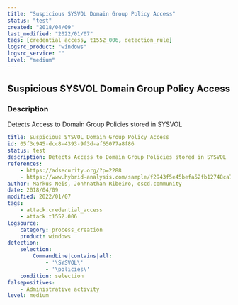 ```yaml
---
title: "Suspicious SYSVOL Domain Group Policy Access"
status: "test"
created: "2018/04/09"
last_modified: "2022/01/07"
tags: [credential_access, t1552_006, detection_rule]
logsrc_product: "windows"
logsrc_service: ""
level: "medium"
---
```


## Suspicious SYSVOL Domain Group Policy Access

### Description

Detects Access to Domain Group Policies stored in SYSVOL

```yml
title: Suspicious SYSVOL Domain Group Policy Access
id: 05f3c945-dcc8-4393-9f3d-af65077a8f86
status: test
description: Detects Access to Domain Group Policies stored in SYSVOL
references:
    - https://adsecurity.org/?p=2288
    - https://www.hybrid-analysis.com/sample/f2943f5e45befa52fb12748ca7171d30096e1d4fc3c365561497c618341299d5?environmentId=100
author: Markus Neis, Jonhnathan Ribeiro, oscd.community
date: 2018/04/09
modified: 2022/01/07
tags:
    - attack.credential_access
    - attack.t1552.006
logsource:
    category: process_creation
    product: windows
detection:
    selection:
        CommandLine|contains|all:
            - '\SYSVOL\'
            - '\policies\'
    condition: selection
falsepositives:
    - Administrative activity
level: medium

```
